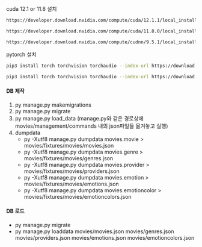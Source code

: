 cuda 12.1 or 11.8 설치

```bash
https://developer.download.nvidia.com/compute/cuda/12.1.1/local_installers/cuda_12.1.1_531.14_windows.exe

https://developer.download.nvidia.com/compute/cuda/11.8.0/local_installers/cuda_11.8.0_522.06_windows.exe

https://developer.download.nvidia.com/compute/cudnn/9.5.1/local_installers/cudnn_9.5.1_windows.exe
```

pytorch 설치

```bash
pip3 install torch torchvision torchaudio --index-url https://download.pytorch.org/whl/cu121

pip3 install torch torchvision torchaudio --index-url https://download.pytorch.org/whl/cu118
```

#### DB 제작

1. py manage.py makemigrations
2. py manage.py migrate
3. py manage.py load_data (manage.py와 같은 경로상에 movies/management/commands 내의 json파일들 옮겨놓고 실행)
4. dumpdata
   - py -Xutf8 manage.py dumpdata movies.movie > movies/fixtures/movies/movies.json
   - py -Xutf8 manage.py dumpdata movies.genre > movies/fixtures/movies/genres.json
   - py -Xutf8 manage.py dumpdata movies.provider > movies/fixtures/movies/providers.json
   - py -Xutf8 manage.py dumpdata movies.emotion > movies/fixtures/movies/emotions.json
   - py -Xutf8 manage.py dumpdata movies.emotioncolor > movies/fixtures/movies/emotioncolors.json

#### DB 로드

- py manage.py migrate
- py manage.py loaddata movies/movies.json movies/genres.json movies/providers.json movies/emotions.json movies/emotioncolors.json
